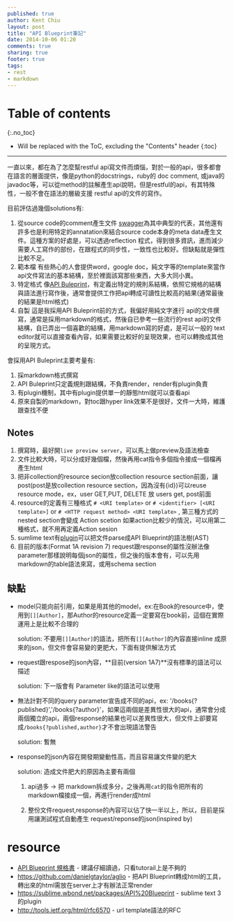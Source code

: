 ```yaml
---
published: true
author: Kent Chiu
layout: post
title: "API Blueprint筆記"
date: 2014-10-06 01:20
comments: true
sharing: true
footer: true
tags: 
- rest
- markdown
---
```


# Table of contents
{:.no_toc}

* Will be replaced with the ToC, excluding the "Contents" header
{:toc}

----------------------------------------------------------------




一直以來，都在為了怎麼幫restful api寫文件而煩惱，對於一般的api，很多都會在語言的層面提供，像是python的docstrings，ruby的 doc comment, 或java的javadoc等，可以從method的註解產生api說明，但是restful的api，有其特殊性，一般不會在語法的層級支援 restful api的文件的寫作。

目前評估過幾個solutions有:

1. 從source code的comment產生文件
   [swagger](https://helloreverb.com/developers/swagger)為其中典型的代表，其他還有許多也是利用特定的annatation來結合source code本身的meta data產生文件。這種方案的好處是，可以透過reflection 程式，得到很多資訊，進而減少需要人工寫作的部份，在跟程式的同步性，一致性也比較好。但缺點就是彈性比較不足。
2. 範本檔
   有些熱心的人會提供word，google doc，純文字等的template來當作api文件寫法的基本結構，至於裡面該寫那些東西，大多大同小異。
3. 特定格式
   像[API Buleprint](http://apiblueprint.org/)，有定義出特定的規則系結構，依照它規格的結構與語法進行寫作後，通常會提供工作把api轉成可讀性比較高的結果(通常最後的結果是html格式)
4. 自製
   這是我採用API Buleprint前的方式，我偏好用純文字進行 api的文件撰寫，通常是採用markdown的格式，然後自已參考一些流行的rest api的文件結構，自已弄出一個喜歡的結構，用markdown寫的好處，是可以一般的 text editor就可以直接查看內容，如果需要比較好的呈現效果，也可以轉換成其他的呈現方式。

會採用API Buleprint主要考量有: 

1. 採markdown格式撰寫
2. API Buleprint只定義規則跟結構，不負責render，render有plugin負責
3. 有plugin機制，其中有plugin提供單一的靜態html就可以查看api
4. 原來自製的markdown，對toc跟hyper link效果不是很好，文件一大時，維護跟查找不便




## Notes

1. 撰寫時，最好開`live preview server`，可以馬上做preview及語法檢查
2. 文件比較大時，可以分成好幾個檔，然後再用cat指令多個指令接成一個檔再產生html
3. 把非collection的resource secion放collection resource section前面，讓post(post是放collection resource section，因為沒有{id})可以reuse resource mode，ex，user GET,PUT, DELETE 放 users get, post前面
4. resource的定義有三種格式
   `# <URI template>` or `# <identifier> [<URI template>]` or `# <HTTP request method> <URI template>` , 第三種方式的nested section會變成 Action scetion
   如果action比較少的情況，可以用第二種格式，就不用再定義Action sesion
5. sumlime text有[plugin](https://sublime.wbond.net/packages/API%20Blueprint)可以把文件parse成API Blueprint的語法樹(AST)
6. 目前的版本(Format 1A revision 7) request跟response的屬性沒辦法像parameter那樣說明每個json的屬性，但之後的版本會有，可以先用 markdown的table語法來寫，或用schema section

## 缺點

- model只能向前引用，如果是用其他的model，ex:在Book的resource中，使用到`[][Author]`，那Author的resource定義一定要寫在book前，這個在實際運用上是比較不合理的

  solution: 不要用`[][Author]`的語法，把所有`[][Author]`的內容直接inline 成原來的json，但文件會容易變的更肥大，下面有提供解法方式
 
- request跟respose的json內容，**目前(version 1A7)**沒有標準的語法可以描述

  solution: 下一版會有 Parameter like的語法可以使用

- 無法計對不同的query parameter宣告成不同的api，ex: '/books{?published}','/books{?author}'，如果這兩個是差異性很大的api，通常會分成兩個獨立的api，兩個response的結果也可以差異性很大，但文件上卻要寫成`/books{?published,author}`才不會出現語法警告
  
  solution: 暫無

- response的json內容在開發期變動性高，而且容易讓文件變的肥大

  solution: 造成文件肥大的原因為主要有兩個

  1. api過多 -> 把 markdown拆成多分，之後再用`cat`的指令把所有的markdown檔接成一個，再進行render成html

  2. 整份文件request,response的內容可以佔了快一半以上，所以，目前是採用讓測試程式自動產生 request/reponse的json(inspired by)
  
# resource
- [API Blueprint 規格書](https://github.com/apiaryio/api-blueprint/blob/master/API%20Blueprint%20Specification.md) - 建議仔細讀過，只看tutorail上是不夠的
- <https://github.com/danielgtaylor/aglio> - 把API Blueprint轉成html的工具，轉出來的html需放在server上才有辦法正常render
- <https://sublime.wbond.net/packages/API%20Blueprint> - sublime text 3 的plugin
- <http://tools.ietf.org/html/rfc6570> - url template語法的RFC